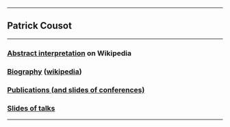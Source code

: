 <!DOCTYPE html>
<html lang="en">
<head>
	<meta charset="utf-8" />
	<title>Patrick Cousot's web site on GitHub</title>
</head>
<body>
<HR>
<h2>Patrick Cousot</h2>
<HR>
<h3><a href="https://en.wikipedia.org/wiki/Abstract_interpretation">Abstract interpretation</A> on Wikipedia</h3>
<h3><a href="bio.html">Biography</A> (<a href="https://en.wikipedia.org/wiki/Patrick_Cousot">wikipedia</A>)</h3>
<h3><a href="publications.html">Publications (and slides of conferences)</A></h3>
<h3><a href="talks.html">Slides of talks</A></h3>
<HR>
</body> 
</html>
